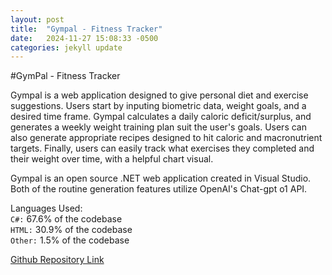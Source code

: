```yaml
---
layout: post
title:  "Gympal - Fitness Tracker"
date:   2024-11-27 15:08:33 -0500
categories: jekyll update
---
```

#GymPal - Fitness Tracker

Gympal is a web application designed to give personal diet and exercise suggestions. Users start by inputing biometric data, weight goals, and a desired time frame. Gympal calculates a daily caloric deficit/surplus, and generates a weekly weight training plan suit the user's goals. Users can also generate appropriate recipes designed to hit caloric and macronutrient targets. Finally, users can easily track what exercises they completed and their weight over time, with a helpful chart visual.  
  
Gympal is an open source .NET web application created in Visual Studio. Both of the routine generation features utilize OpenAI's Chat-gpt o1 API.  

Languages Used:  
`C#:` 67.6% of the codebase  
`HTML:` 30.9% of the codebase  
`Other:` 1.5% of the codebase  
  
[Github Repository Link](https://github.com/OrionGregory/PersonalRoutine-MealPlanner)

